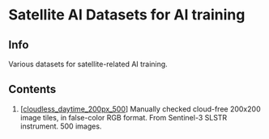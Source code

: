 # Satellite AI Datasets for AI training

## Info

Various datasets for satellite-related AI training.

## Contents

 1. [[cloudless_daytime_200px_500](https://github.com/ganeshh123/satellite-ai-datasets/releases/download/0.001/cloudless_daytime_200px_500.zip)]
	 Manually checked cloud-free 200x200 image tiles, in false-color RGB format.  From Sentinel-3 SLSTR instrument. 500 images.
